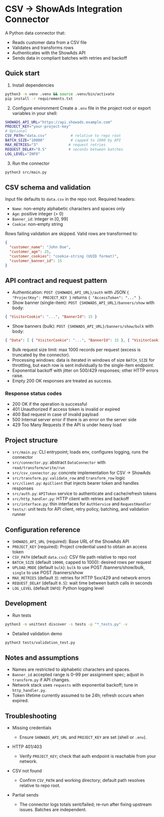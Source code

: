 # CSV → ShowAds Integration Connector

A Python data connector that:
- Reads customer data from a CSV file
- Validates and transforms rows
- Authenticates with the ShowAds API
- Sends data in compliant batches with retries and backoff

## Quick start

1) Install dependencies
```bash
python3 -m venv .venv && source .venv/bin/activate
pip install -r requirements.txt
```

2) Configure environment
Create a `.env` file in the project root or export variables in your shell:
```bash
SHOWADS_API_URL="https://api.showads.example.com"
PROJECT_KEY="your-project-key"
# Optional
CSV_PATH="data.csv"           # relative to repo root
BATCH_SIZE="10000"            # capped to 1000 by API
MAX_RETRIES="3"              # request retries
REQUEST_DELAY="0.5"          # seconds between batches
LOG_LEVEL="INFO"
```

3) Run the connector
```bash
python3 src/main.py
```

## CSV schema and validation
Input file defaults to `data.csv` in the repo root. Required headers:

- `Name`: non-empty alphabetic characters and spaces only
- `Age`: positive integer (> 0)
- `Banner_id`: integer in [0, 99]
- `Cookie`: non-empty string

Rows failing validation are skipped. Valid rows are transformed to:
```json
{
  "customer_name": "John Doe",
  "customer_age": 25,
  "customer_cookies": "cookie-string (UUID format)",
  "customer_banner_id": 15
}
```

## API contract and request pattern
- Authentication: `POST {SHOWADS_API_URL}/auth` with JSON `{ "ProjectKey": PROJECT_KEY }` returns `{ "AccessToken": "..." }`.
- Show banner (single-item): `POST {SHOWADS_API_URL}/banners/show` with body:
```json
{ "VisitorCookie": "...", "BannerId": 15 }
```
- Show banners (bulk): `POST {SHOWADS_API_URL}/banners/show/bulk` with body:
```json
{ "Data": [ { "VisitorCookie": "...", "BannerId": 15 }, { "VisitorCookie": "...", "BannerId": 9 } ] }
```
- Bulk request size limit: max 1000 records per request (excess is truncated by the connector).
- Processing windows: data is iterated in windows of size `BATCH_SIZE` for throttling, but each row is sent individually to the single-item endpoint.
- Exponential backoff with jitter on 500/429 responses; other HTTP errors raise.
- Empty 200 OK responses are treated as success.

### Response status codes
- 200 OK if the operation is successful
- 401 Unauthorized if access token is invalid or expired
- 400 Bad request in case of invalid payload
- 500 Internal server error if there is an error on the server side
- 429 Too Many Requests if the API is under heavy load

## Project structure

- `src/main.py`: CLI entrypoint; loads env, configures logging, runs the connector
- `src/connector.py`: abstract `DataConnector` with `read/transform/write/run`
- `src/csv_connector.py`: concrete implementation for CSV → ShowAds
- `src/transform.py`: `validate_row` and `transform_row` logic
- `src/client.py`: `ApiClient` that injects bearer token and handles responses
- `src/auth.py`: `APIToken` service to authenticate and cache/refresh tokens
- `src/http_handler.py`: HTTP client with retries and backoff
- `src/interface.py`: thin interfaces for `AuthService` and `RequestHandler`
- `tests/`: unit tests for API client, retry policy, batching, and validation runner

## Configuration reference

- `SHOWADS_API_URL` (required): Base URL of the ShowAds API
- `PROJECT_KEY` (required): Project credential used to obtain an access token
- `CSV_PATH` (default `data.csv`): CSV file path relative to repo root
- `BATCH_SIZE` (default `10000`, capped to 1000): desired rows per request
- `UPLOAD_MODE` (default `bulk`): `bulk` to use POST /banners/show/bulk, `single` to use POST /banners/show
- `MAX_RETRIES` (default `3`): retries for HTTP 5xx/429 and network errors
- `REQUEST_DELAY` (default `0.5`): wait time between batch calls in seconds
- `LOG_LEVEL` (default `INFO`): Python logging level

## Development

- Run tests
```bash
python3 -m unittest discover -s tests -p "*_tests.py" -v
```

- Detailed validation demo
```bash
python3 tests/validation_test.py
```

## Notes and assumptions

- Names are restricted to alphabetic characters and spaces.
- `Banner_id` accepted range is 0–99 per assignment spec; adjust in `transform.py` if API changes.
- Network stack uses `requests` with exponential backoff; tune in `http_handler.py`.
- Token lifetime currently assumed to be 24h; refresh occurs when expired.

## Troubleshooting

- Missing credentials
  - Ensure `SHOWADS_API_URL` and `PROJECT_KEY` are set (shell or `.env`).

- HTTP 401/403
  - Verify `PROJECT_KEY`; check that auth endpoint is reachable from your network.

- CSV not found
  - Confirm `CSV_PATH` and working directory; default path resolves relative to repo root.

- Partial sends
  - The connector logs totals sent/failed; re-run after fixing upstream issues. Batches are independent.



